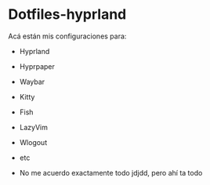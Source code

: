 # Dotfiles-hyprland

Acá están mis configuraciones para:

- Hyprland
- Hyprpaper
- Waybar
- Kitty
- Fish
- LazyVim
- Wlogout
- etc

- No me acuerdo exactamente todo jdjdd, pero ahí ta todo
